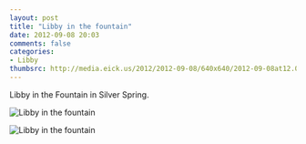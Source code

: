 ```yaml
---
layout: post
title: "Libby in the fountain"
date: 2012-09-08 20:03
comments: false
categories: 
- Libby
thumbsrc: http://media.eick.us/2012/2012-09-08/640x640/2012-09-08at12.05.58.jpg
---
```

Libby in the Fountain in Silver Spring.

![Libby in the fountain](http://media.eick.us/media/photographs/2012/2012-09-08/2012-09-08at12.06.05.jpg)


![Libby in the fountain](http://media.eick.us/media/photographs/2012/2012-09-08/2012-09-08at12.05.58.jpg)

